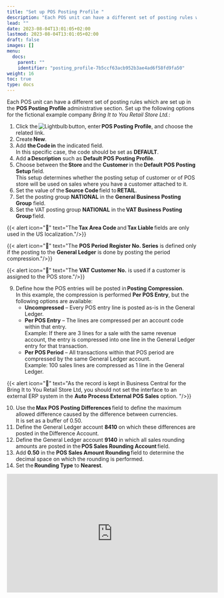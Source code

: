 ```yaml
---
title: "Set up POS Posting Profile "
description: "Each POS unit can have a different set of posting rules which are set up in the POS Posting Profile administrative section."
lead: ""
date: 2023-08-04T13:01:05+02:00
lastmod: 2023-08-04T13:01:05+02:00
draft: false
images: []
menu:
  docs:
    parent: ""
    identifier: "posting_profile-7b5ccf63acb952b3ae4ad6f58fd9fa50"
weight: 16
toc: true
type: docs
---
```


Each POS unit can have a different set of posting rules which are set up in the **POS Posting Profile** administrative section. Set up the following options for the fictional example company *Bring It to You Retail Store Ltd.*:

1. Click the ![Lightbulb](Lightbulb_icon.PNG) button, enter **POS Posting Profile**, and choose the related link. 
2. Create **New**. 
3. Add **the Code in** the indicated field.       
   In this specific case, the code should be set as **DEFAULT**. 
4. Add **a Description** such as **Default POS Posting Profile**. 
5. Choose between the **Store** and the **Customer** in the **Default POS Posting Setup** field.      
   This setup determines whether the posting setup of customer or of POS store will be used on sales where you have a customer attached to it.  
6. Set the value of the **Source Code** field to **RETAIL**. 
7. Set the posting group **NATIONAL** in the **General Business Posting Group** field. 
8. Set the VAT posting group **NATIONAL** in the **VAT Business Posting Group** field. 

{{< alert icon="📝" text="The <b>Tax Area Code</b> and <b>Tax Liable</b> fields are only used in the US localization."/>}}

{{< alert icon="📝" text="The <b>POS Period Register No. Series</b> is defined only if the posting to the <b>General Ledger</b> is done by posting the period compression."/>}}

{{< alert icon="📝" text="The <b>VAT Customer No.</b> is used if a customer is assigned to the POS store."/>}}

9. Define how the POS entries will be posted in **Posting Compression**.     
   In this example, the compression is performed **Per POS Entry**, but the following options are available: 
   - **Uncompressed** – Every POS entry line is posted as-is in the General Ledger.  
   - **Per POS Entry** – The lines are compressed per an account code within that entry.      
      Example: If there are 3 lines for a sale with the same revenue account, the entry is compressed into one line in the General Ledger entry for that transaction.  
   - **Per POS Period** – All transactions within that POS period are compressed by the same General Ledger account.  
      Example: 100 sales lines are compressed as 1 line in the General Ledger.

  {{< alert icon="📝" text="As the record is kept in Business Central for the Bring It to You Retail Store Ltd, you should not set the interface to an external ERP system in the <b>Auto Process External POS Sales</b> option. "/>}}

10. Use the **Max POS Posting Differences** field to define the maximum allowed difference caused by the difference between currencies.      
    It is set as a buffer of 0.50.  
11. Define the General Ledger account **8410** on which these differences are posted in the Difference Account. 
12. Define the General Ledger account **9140** in which all sales rounding amounts are posted in the **POS Sales Rounding Account** field. 
13. Add **0.50** in the **POS Sales Amount Rounding** field to determine the decimal space on which the rounding is performed. 
14. Set the **Rounding Type** to **Nearest**.

<iframe width="560" height="315" src="https://www.youtube.com/embed/NACqyx-5Jc4" title="YouTube video player" frameborder="0" allow="accelerometer; autoplay; clipboard-write; encrypted-media; gyroscope; picture-in-picture; web-share" allowfullscreen></iframe>